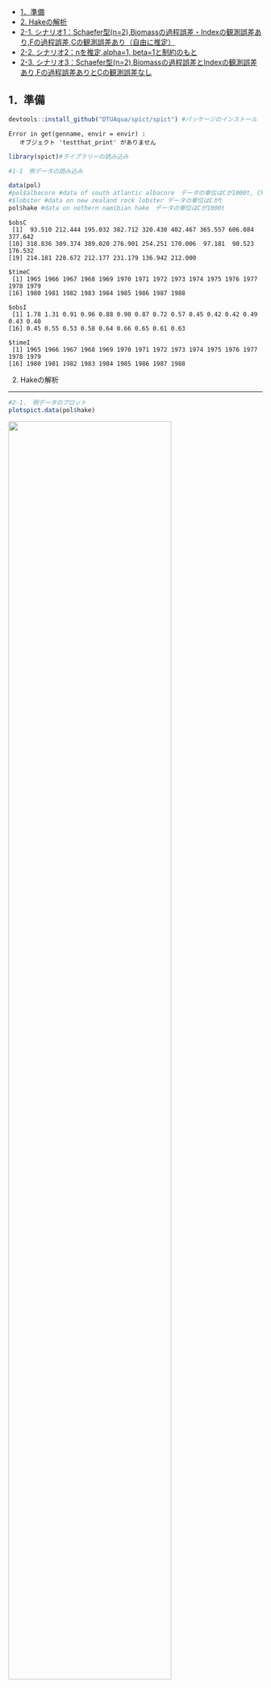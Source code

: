 -   [1．準備](#準備)
-   [2. Hakeの解析](#hakeの解析)
-   [2-1.
    シナリオ1：Schaefer型(n=2),Biomassの過程誤差・Indexの観測誤差あり,Fの過程誤差,Cの観測誤差あり（自由に推定）](#シナリオ1schaefer型n2biomassの過程誤差indexの観測誤差ありfの過程誤差cの観測誤差あり自由に推定)
-   [2-2. シナリオ2：nを推定,alpha=1,
    beta=1と制約のもと](#シナリオ2nを推定alpha1-beta1と制約のもと)
-   [2-3.
    シナリオ3：Schaefer型(n=2),Biomassの過程誤差とIndexの観測誤差あり,Fの過程誤差ありとCの観測誤差なし](https://github.com/mmitsuyo/PMsoftware/blob/master/SPiCT_hake.md#2-3-%E3%82%B7%E3%83%8A%E3%83%AA%E3%82%AA3schaefer%E5%9E%8Bn2biomass%E3%81%AE%E9%81%8E%E7%A8%8B%E8%AA%A4%E5%B7%AE%E3%81%A8index%E3%81%AE%E8%A6%B3%E6%B8%AC%E8%AA%A4%E5%B7%AE%E3%81%82%E3%82%8Af%E3%81%AE%E9%81%8E%E7%A8%8B%E8%AA%A4%E5%B7%AE%E3%81%82%E3%82%8A%E3%81%A8c%E3%81%AE%E8%A6%B3%E6%B8%AC%E8%AA%A4%E5%B7%AE%E3%81%AA%E3%81%97)

1．準備
-------

``` r
devtools::install_github("DTUAqua/spict/spict") #パッケージのインストール
```

    Error in get(genname, envir = envir) : 
       オブジェクト 'testthat_print' がありません 

``` r
library(spict)#ライブラリーの読み込み  

#1-1　例データの読み込み  

data(pol)
#pol$albacore #data of south atlantic albacore　データの単位はCが1000t, CPUEはkg/100hooks  
#$lobster #data on new zealand rock lobster データの単位はCがt  
pol$hake #data on nothern namibian hake　データの単位はCが1000t  
```

    $obsC
     [1]  93.510 212.444 195.032 382.712 320.430 402.467 365.557 606.084 377.642
    [10] 318.836 309.374 389.020 276.901 254.251 170.006  97.181  90.523 176.532
    [19] 214.181 228.672 212.177 231.179 136.942 212.000

    $timeC
     [1] 1965 1966 1967 1968 1969 1970 1971 1972 1973 1974 1975 1976 1977 1978 1979
    [16] 1980 1981 1982 1983 1984 1985 1986 1987 1988

    $obsI
     [1] 1.78 1.31 0.91 0.96 0.88 0.90 0.87 0.72 0.57 0.45 0.42 0.42 0.49 0.43 0.40
    [16] 0.45 0.55 0.53 0.58 0.64 0.66 0.65 0.61 0.63

    $timeI
     [1] 1965 1966 1967 1968 1969 1970 1971 1972 1973 1974 1975 1976 1977 1978 1979
    [16] 1980 1981 1982 1983 1984 1985 1986 1987 1988

2. Hakeの解析
-------------

``` r
#2-1.　例データのプロット  
plotspict.data(pol$hake)
```

<img src="SPiCT_hake_files/figure-markdown_github/plot_C_I-1.png" width="80%" />

``` r
# 2-2.　time intervalの指定/確認  
inp<-check.inp(pol$hake)
inp$dtc
```

     [1] 1 1 1 1 1 1 1 1 1 1 1 1 1 1 1 1 1 1 1 1 1 1 1 1

2-1. シナリオ1：Schaefer型(n=2),Biomassの過程誤差・Indexの観測誤差あり,Fの過程誤差,Cの観測誤差あり（自由に推定）
----------------------------------------------------------------------------------------------------------------

``` r
# 2-3.　model fit  
# Base Case 
 inp <- pol$hake
 inp$priors$logn<-c(log(2),1e-3) #shape parameter=2 Schaefer型にshape parameterを固定
 #inp$priors$logbeta<-c(log(1),0.001^2) #betaに関するパラメータをfix. beta=1に固定
 
 #inp$priors$logalpha<-c(1,1,0) #alphaに関するpriorをなくす場合の設定
 #inp$priors$logbeta<-c(1,1,0)#betaに関するpriorをなくす場合の設定
 
 ##inp$phases$logsdc<- -1 
 #inp$phases$logsdf<- -1
 #inp$ini$logsdc<-log(0.00001)#漁獲係数に関する過程誤差をほぼなしと仮定したいのだが設定はこれでよいのか？
 #inp$priors$logsdf<-c(log(0.0000001),1e-3) 
 #inp$priors$logsdc<-log(0.0000001)#ここも同様に漁獲量に関する観察誤差をなしと仮定したいのだが設定はこれでよいのか？
 # inp$priors$logsdf<-log(0.0000001)
 
 res_hake2<-fit.spict(inp)

# summary of result
summary(res_hake2)
```

    Convergence: 0  MSG: both X-convergence and relative convergence (5)
    Objective function at optimum: -2.8079635
    Euler time step (years):  1/16 or 0.0625
    Nobs C: 24,  Nobs I1: 24

    Priors
         logn  ~  dnorm[log(2), 0.001^2] (fixed)
     logalpha  ~  dnorm[log(1), 2^2]
      logbeta  ~  dnorm[log(1), 2^2]

    Model parameter estimates w 95% CI 
                estimate        cilow        ciupp    log.est  
     alpha     0.6057577    0.0777672    4.7184727 -0.5012753  
     beta      0.4787822    0.1907514    1.2017341 -0.7365094  
     r         0.4643762    0.3096574    0.6963995 -0.7670603  
     rc        0.4643755    0.3096563    0.6963999 -0.7670618  
     rold      0.4643748    0.3096522    0.6964069 -0.7670634  
     m       279.5169464  224.3535080  348.2438231  5.6330629  
     K      2407.6790324 1601.0116610 3620.7845730  7.7864185  
     q         0.0003888    0.0002318    0.0006522 -7.8524600  
     n         2.0000031    1.9960870    2.0039269  0.6931487  
     sdb       0.0774072    0.0334233    0.1792723 -2.5586751  
     sdf       0.3987663    0.2541566    0.6256557 -0.9193799  
     sdi       0.0468900    0.0125740    0.1748591 -3.0599504  
     sdc       0.1909222    0.0997700    0.3653530 -1.6558893  
     
    Deterministic reference points (Drp)
               estimate       cilow        ciupp   log.est  
     Bmsyd 1203.8402386 800.5052404 1810.3957938  7.093272  
     Fmsyd    0.2321877   0.1548281    0.3481999 -1.460209  
     MSYd   279.5169464 224.3535080  348.2438231  5.633063  
    Stochastic reference points (Srp)
               estimate      cilow        ciupp   log.est rel.diff.Drp  
     Bmsys 1193.8994590 793.482204 1796.3804496  7.084980 -0.008326312  
     Fmsys    0.2307156   0.153918    0.3458314 -1.466570 -0.006380764  
     MSYs   275.4366060 221.838588  341.9843443  5.618358 -0.014814082  

    States w 95% CI (inp$msytype: s)
                        estimate        cilow        ciupp    log.est  
     B_1988.94      1678.5857253 1001.8110774 2812.5562801  7.4257069  
     F_1988.94         0.1249674    0.0579310    0.2695763 -2.0797027  
     B_1988.94/Bmsy    1.4059691    1.1449356    1.7265155  0.3407268  
     F_1988.94/Fmsy    0.5416511    0.2804645    1.0460712 -0.6131333  

    Predictions w 95% CI (inp$msytype: s)
                      prediction        cilow        ciupp    log.est  
     B_1990.00      1697.9521532 1007.3274155 2862.0699390  7.4371782  
     F_1990.00         0.1249675    0.0410367    0.3805588 -2.0797013  
     B_1990.00/Bmsy    1.4221902    1.1217736    1.8030599  0.3521981  
     F_1990.00/Fmsy    0.5416518    0.1913925    1.5329058 -0.6131318  
     Catch_1989.00   211.0506958  104.3218557  426.9708962  5.3520984  
     E(B_inf)       1724.3530870           NA           NA  7.4526072  

``` r
# 2-4.　plot results
plot(res_hake2) #全体的な結果のプロット
```

<img src="SPiCT_hake_files/figure-markdown_github/hake_fit2-1.png" width="80%" />

``` r
plotspict.priors(res_hake2)#shape parameter(n)とalpha,betaの事前分布と事後分布
```

<img src="SPiCT_hake_files/figure-markdown_github/hake_fit2-2.png" width="80%" />

2-2. シナリオ2：nを推定,alpha=1, beta=1と制約のもと
---------------------------------------------------

``` r
# 2-3.　model fit  
# Base Case 
 inp <- pol$hake
 #inp$priors$logn<-c(log(2),1e-3) #shape parameter=2 Schaefer型にshape parameterを固定
 inp$priors$logbeta<-c(log(1),0.001^2) #betaに関するパラメータをfix. beta=1に固定
 inp$priors$logalpha<-c(log(1),0.001^2) #betaに関するパラメータをfix. beta=1に固定
 #inp$priors$logalpha<-c(1,1,0) #alphaに関するpriorをなくす場合の設定
 #inp$priors$logbeta<-c(1,1,0)#betaに関するpriorをなくす場合の設定
 
 ##inp$phases$logsdc<- -1 
 #inp$phases$logsdf<- -1
 #inp$ini$logsdc<-log(0.00001)#漁獲係数に関する過程誤差をほぼなしと仮定したいのだが設定はこれでよいのか？
 #inp$priors$logsdf<-c(log(0.0000001),1e-3) 
 #inp$priors$logsdc<-log(0.0000001)#ここも同様に漁獲量に関する観察誤差をなしと仮定したいのだが設定はこれでよいのか？
 # inp$priors$logsdf<-log(0.0000001)
 
 res_hake3<-fit.spict(inp)

# summary of result
summary(res_hake3)
```

    Convergence: 0  MSG: relative convergence (4)
    Objective function at optimum: -23.0742227
    Euler time step (years):  1/16 or 0.0625
    Nobs C: 24,  Nobs I1: 24

    Priors
      logbeta  ~  dnorm[log(1), 0^2] (fixed)
     logalpha  ~  dnorm[log(1), 0^2] (fixed)
         logn  ~  dnorm[log(2), 2^2]

    Model parameter estimates w 95% CI 
                estimate        cilow        ciupp   log.est  
     alpha     1.0000000    0.9999980    1.0000020  0.000000  
     beta      1.0000000    0.9999980    1.0000020  0.000000  
     r         0.5352673    0.3251328    0.8812125 -0.624989  
     rc        0.3887278    0.2286035    0.6610104 -0.944876  
     rold      0.3051792    0.1366284    0.6816615 -1.186856  
     m       262.9569462  215.6692091  320.6130160  5.571990  
     K      2410.4972919 1556.6278156 3732.7466051  7.787588  
     q         0.0004055    0.0002400    0.0006854 -7.810286  
     n         2.7539443    1.4803034    5.1234152  1.013034  
     sdb       0.0576021    0.0410078    0.0809113 -2.854197  
     sdf       0.2894893    0.2161515    0.3877097 -1.239637  
     sdi       0.0576021    0.0410078    0.0809113 -2.854197  
     sdc       0.2894893    0.2161515    0.3877097 -1.239637  
     
    Deterministic reference points (Drp)
               estimate       cilow        ciupp   log.est  
     Bmsyd 1352.9104850 794.8574529 2302.7610470  7.210013  
     Fmsyd    0.1943639   0.1143017    0.3305052 -1.638023  
     MSYd   262.9569462 215.6692091  320.6130160  5.571990  
    Stochastic reference points (Srp)
               estimate       cilow        ciupp   log.est rel.diff.Drp  
     Bmsys 1345.3076080 792.3712070 2284.0968276  7.204378 -0.005651404  
     Fmsys    0.1929259   0.1124838    0.3308955 -1.645449 -0.007453593  
     MSYs   259.5336850 212.4730966  317.0177059  5.558886 -0.013190046  

    States w 95% CI (inp$msytype: s)
                        estimate       cilow        ciupp    log.est  
     B_1988.94      1627.8971261 961.0274422 2757.5165253  7.3950444  
     F_1988.94         0.1246277   0.0561440    0.2766471 -2.0824241  
     B_1988.94/Bmsy    1.2100557   0.8921826    1.6411829  0.1906664  
     F_1988.94/Fmsy    0.6459878   0.3194270    1.3064024 -0.4369747  

    Predictions w 95% CI (inp$msytype: s)
                      prediction       cilow        ciupp    log.est  
     B_1990.00      1667.0749850 976.6070042 2845.7086563  7.4188259  
     F_1990.00         0.1246279   0.0463600    0.3350325 -2.0824226  
     B_1990.00/Bmsy    1.2391775   0.9063412    1.6942417  0.2144479  
     F_1990.00/Fmsy    0.6459887   0.2586169    1.6135888 -0.4369733  
     Catch_1989.00   205.4389275 110.8759029  380.6521693  5.3251488  
     E(B_inf)       1755.7829461          NA           NA  7.4706702  

``` r
# 2-4.　plot results
plot(res_hake3) #全体的な結果のプロット
```

<img src="SPiCT_hake_files/figure-markdown_github/hake_plot3-1.png" width="80%" />

``` r
plotspict.priors(res_hake3)#shape parameter(n)とalpha,betaの事前分布と事後分布
```

<img src="SPiCT_hake_files/figure-markdown_github/hake_plot3-2.png" width="80%" />

``` r
# 2-5.　Residuals and diagnostics 残差診断
res<-calc.osa.resid(res_hake3)
plotspict.diagnostic(res)
```

<img src="SPiCT_hake_files/figure-markdown_github/hake_residual3-1.png" width="80%" />

``` r
# 2-6.　Retrospective plots レトロ解析
res<-retro(res_hake3,nretroyear=5)
plotspict.retro(res)
```

<img src="SPiCT_hake_files/figure-markdown_github/hake_retro3-1.png" width="80%" />

          FFmsy       BBmsy 
    -0.01234212 -0.02800252 

``` r
plotspict.retro.fixed(res)
```

<img src="SPiCT_hake_files/figure-markdown_github/hake_retro3-2.png" width="80%" />

``` r
mohns_rho(res,what=c("FFmsy","BBmsy")) #モーンズローの値
```

          FFmsy       BBmsy 
    -0.01234212 -0.02800252 

2-3. シナリオ3：Schaefer型(n=2),Biomassの過程誤差とIndexの観測誤差あり,Fの過程誤差ありとCの観測誤差なし
-------------------------------------------------------------------------------------------------------

``` r
# 2-3.　model fit  
# Base Case 
 inp <- pol$hake
 inp$priors$logn<-c(log(2),1e-3) #shape parameter=2 Schaefer型にshape parameterを固定
 
 #inp$phases$logsdc<- -1 #logsdcを固定するフェーズの指定
 #inp$phases$logsdf<- -1#logsdfを固定するフェーズの指定
 #inp$ini$logsdc<-log(0.00001)#漁獲係数に関する過程誤差をほぼなしと仮定したいのだが設定はこれでよいのか？
 #inp$priors$logsdf<-c(log(0.001),1e-3) 
 inp$priors$logsdc<-c(log(0.001),1e-3)#ここも同様に漁獲量に関する観察誤差をなしと仮定したいのだが設定はこれでよいのか
 #inp$priors$logsdf<-c(log(0.001),1e-3)
 
 res_hake<-fit.spict(inp)

# summary of result
summary(res_hake)
```

    Convergence: 0  MSG: both X-convergence and relative convergence (5)
    Objective function at optimum: -2.136183
    Euler time step (years):  1/16 or 0.0625
    Nobs C: 24,  Nobs I1: 24

    Priors
         logn  ~  dnorm[log(2), 0.001^2] (fixed)
       logsdc  ~  dnorm[log(0.001), 0.001^2] (fixed)
     logalpha  ~  dnorm[log(1), 2^2]
      logbeta  ~  dnorm[log(1), 2^2]

    Model parameter estimates w 95% CI 
                estimate        cilow        ciupp    log.est  
     alpha     0.5773189    0.0637736    5.2262559 -0.5493605  
     beta      0.0018591    0.0014001    0.0024686 -6.2876706  
     r         0.4470377    0.2959317    0.6753000 -0.8051124  
     rc        0.4470371    0.2959308    0.6753003 -0.8051137  
     rold      0.4470365    0.2959272    0.6753069 -0.8051149  
     m       283.2924564  225.2358282  356.3137200  5.6464798  
     K      2534.8438602 1695.4569294 3789.7945292  7.8378873  
     q         0.0003644    0.0002155    0.0006161 -7.9173243  
     n         2.0000026    1.9960865    2.0039263  0.6931485  
     sdb       0.0846812    0.0373013    0.1922431 -2.4688611  
     sdf       0.5378997    0.4050943    0.7142439 -0.6200831  
     sdi       0.0488881    0.0112692    0.2120870 -3.0182216  
     sdc       0.0010000    0.0009980    0.0010020 -6.9077537  
     
    Deterministic reference points (Drp)
               estimate       cilow        ciupp   log.est  
     Bmsyd 1267.4225543 847.7278909 1894.9004138  7.144741  
     Fmsyd    0.2235186   0.1479654    0.3376501 -1.498261  
     MSYd   283.2924564 225.2358282  356.3137200  5.646480  
    Stochastic reference points (Srp)
               estimate       cilow        ciupp   log.est rel.diff.Drp  
     Bmsys 1254.5382454 840.5387803 1872.4492503  7.134523 -0.010270160  
     Fmsys    0.2217542   0.1467256    0.3351488 -1.506186 -0.007956349  
     MSYs   278.1763942 222.7239468  347.4350531  5.628255 -0.018391432  

    States w 95% CI (inp$msytype: s)
                        estimate        cilow        ciupp    log.est  
     B_1988.94      1783.5440164 1060.7805812 2998.7627176  7.4863577  
     F_1988.94         0.1384343    0.0673195    0.2846735 -1.9773592  
     B_1988.94/Bmsy    1.4216737    1.1386369    1.7750664  0.3518348  
     F_1988.94/Fmsy    0.6242693    0.3397087    1.1471948 -0.4711735  

    Predictions w 95% CI (inp$msytype: s)
                      prediction        cilow       ciupp    log.est  
     B_1990.00      1768.1354194 1034.2901066 3022.655676  7.4776808  
     F_1990.00         0.1384345    0.0375731    0.510049 -1.9773579  
     B_1990.00/Bmsy    1.4093914    1.0833568    1.833546  0.3431580  
     F_1990.00/Fmsy    0.6242701    0.1796680    2.169074 -0.4711722  
     Catch_1989.00   245.7725773  112.8922627  535.060227  5.5044066  
     E(B_inf)       1702.6459870           NA          NA  7.4399388  

``` r
# 2-4.　plot results
plot(res_hake) #全体的な結果のプロット
```

<img src="SPiCT_hake_files/figure-markdown_github/hake_fit1-1.png" width="80%" />

``` r
plotspict.priors(res_hake)#shape parameter(n)とalpha,betaの事前分布と事後分布
```

<img src="SPiCT_hake_files/figure-markdown_github/hake_fit1-2.png" width="80%" />

``` r
# 2-5.　Residuals and diagnostics 残差診断
res<-calc.osa.resid(res_hake)
plotspict.diagnostic(res)
```

<img src="SPiCT_hake_files/figure-markdown_github/hake_residual-1.png" width="80%" />

``` r
# 2-6.　Retrospective plots レトロ解析
res<-retro(res_hake,nretroyear=5)
plotspict.retro(res)
```

<img src="SPiCT_hake_files/figure-markdown_github/hake_retro-1.png" width="80%" />

          FFmsy       BBmsy 
     0.01875371 -0.01881841 

``` r
plotspict.retro.fixed(res)
```

<img src="SPiCT_hake_files/figure-markdown_github/hake_retro-2.png" width="80%" />

``` r
mohns_rho(res,what=c("FFmsy","BBmsy")) #モーンズローの値
```

          FFmsy       BBmsy 
     0.01875371 -0.01881841
